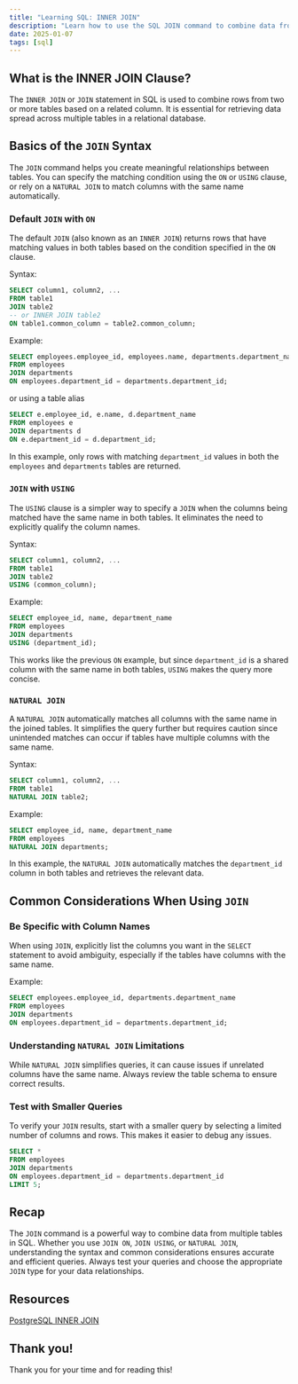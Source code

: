 ```yaml
---
title: "Learning SQL: INNER JOIN"
description: "Learn how to use the SQL JOIN command to combine data from multiple tables. Understand JOIN ON, JOIN USING, and NATURAL JOIN with examples and tips."
date: 2025-01-07
tags: [sql]
---
```

## What is the INNER JOIN Clause?

The `INNER JOIN` or `JOIN` statement in SQL is used to combine rows from two or more tables based on a related column. It is essential for retrieving data spread across multiple tables in a relational database.

## Basics of the `JOIN` Syntax

The `JOIN` command helps you create meaningful relationships between tables. You can specify the matching condition using the `ON` or `USING` clause, or rely on a `NATURAL JOIN` to match columns with the same name automatically.

### Default `JOIN` with `ON`

The default `JOIN` (also known as an `INNER JOIN`) returns rows that have matching values in both tables based on the condition specified in the `ON` clause.

Syntax: 

```sql
SELECT column1, column2, ...
FROM table1
JOIN table2 
-- or INNER JOIN table2
ON table1.common_column = table2.common_column;
```

Example: 

```sql
SELECT employees.employee_id, employees.name, departments.department_name
FROM employees
JOIN departments
ON employees.department_id = departments.department_id;
```

or using a table alias

```sql
SELECT e.employee_id, e.name, d.department_name
FROM employees e
JOIN departments d
ON e.department_id = d.department_id;
```

In this example, only rows with matching `department_id` values in both the `employees` and `departments` tables are returned.

### `JOIN` with `USING`

The `USING` clause is a simpler way to specify a `JOIN` when the columns being matched have the same name in both tables. It eliminates the need to explicitly qualify the column names.

Syntax: 

```sql
SELECT column1, column2, ...
FROM table1
JOIN table2
USING (common_column);
```

Example: 

```sql
SELECT employee_id, name, department_name
FROM employees
JOIN departments
USING (department_id);
```

This works like the previous `ON` example, but since `department_id` is a shared column with the same name in both tables, `USING` makes the query more concise.

### `NATURAL JOIN`

A `NATURAL JOIN` automatically matches all columns with the same name in the joined tables. It simplifies the query further but requires caution since unintended matches can occur if tables have multiple columns with the same name.

Syntax: 

```sql
SELECT column1, column2, ...
FROM table1
NATURAL JOIN table2;
```

Example: 

```sql
SELECT employee_id, name, department_name
FROM employees
NATURAL JOIN departments;
```

In this example, the `NATURAL JOIN` automatically matches the `department_id` column in both tables and retrieves the relevant data.

## Common Considerations When Using `JOIN`

### Be Specific with Column Names

When using `JOIN`, explicitly list the columns you want in the `SELECT` statement to avoid ambiguity, especially if the tables have columns with the same name.

Example:

```sql
SELECT employees.employee_id, departments.department_name
FROM employees
JOIN departments
ON employees.department_id = departments.department_id;
```

### Understanding `NATURAL JOIN` Limitations

While `NATURAL JOIN` simplifies queries, it can cause issues if unrelated columns have the same name. Always review the table schema to ensure correct results.

### Test with Smaller Queries

To verify your `JOIN` results, start with a smaller query by selecting a limited number of columns and rows. This makes it easier to debug any issues.

```sql
SELECT *
FROM employees
JOIN departments
ON employees.department_id = departments.department_id
LIMIT 5;
```

## Recap

The `JOIN` command is a powerful way to combine data from multiple tables in SQL. Whether you use `JOIN ON`, `JOIN USING`, or `NATURAL JOIN`, understanding the syntax and common considerations ensures accurate and efficient queries. Always test your queries and choose the appropriate `JOIN` type for your data relationships.

## Resources

[PostgreSQL INNER JOIN](https://neon.tech/postgresql/postgresql-tutorial/postgresql-inner-join)

## Thank you!

Thank you for your time and for reading this!